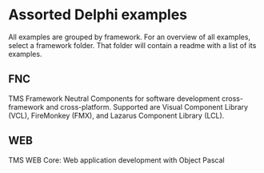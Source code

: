 # Assorted Delphi examples 

All examples are grouped by framework. For an overview of all examples, select a framework folder. That folder will contain a readme with a list of its examples.

## FNC
TMS Framework Neutral Components for software development cross-framework and cross-platform. Supported are Visual Component Library (VCL), FireMonkey (FMX), and Lazarus Component Library (LCL). 

## WEB
TMS WEB Core: Web application development with Object Pascal
